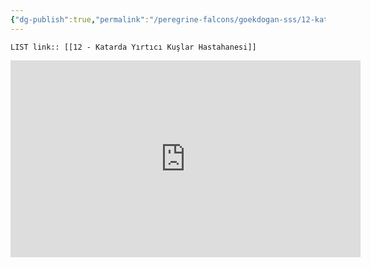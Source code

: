 ```yaml
---
{"dg-publish":true,"permalink":"/peregrine-falcons/goekdogan-sss/12-katarda-yirtici-kuslar-hastahanesi/","updated":"2024-09-16T15:52:50.538+03:00"}
---
```


`LIST link:: [[12 - Katarda Yırtıcı Kuşlar Hastahanesi]] `

<iframe width="560" height="315" src="https://www.youtube.com/embed/MpQh5tCEO3g?si=xRSgRO0IaDPDrlwk" title="YouTube video player" frameborder="0" allow="accelerometer; autoplay; clipboard-write; encrypted-media; gyroscope; picture-in-picture; web-share" referrerpolicy="strict-origin-when-cross-origin" allowfullscreen></iframe>